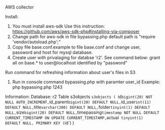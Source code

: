 AWS collector

Install:
1. You must install aws-sdk
   Use this instruction:
   https://github.com/aws/aws-sdk-php#installing-via-composer
2. Change path for aws-sdk in file bypassing.php
   default path is "require 'vendor/autoload.php';"
3. Copy file base.conf.example to file base.conf and change 
   user, password and host for mysql database.
4. Create user with privalaging for databse 'r2'. See command below:
   grant all on base.* to user@localhost identified by "password"

Run command for refreshing information about user's files in S3
1. Run in console command bypassing.php with paramter user_id
   Example:
 php bypassing.php 1243
 



Information:
Database: r2
Table s3objects
`s3objects (
  `id` bigint(20) NOT NULL AUTO_INCREMENT,
  `id_parent` bigint(20) DEFAULT NULL,
  `id_user` int(11) DEFAULT NULL,
  `title` varchar(200) DEFAULT NULL,
  `folder` tinyint(1) DEFAULT NULL,
  `size` bigint(20) DEFAULT NULL,
  `timepassing` timestamp NOT NULL DEFAULT CURRENT_TIMESTAMP ON UPDATE CURRENT_TIMESTAMP,
  `actual` tinyint(1) DEFAULT NULL,
  PRIMARY KEY (`id`)
)

